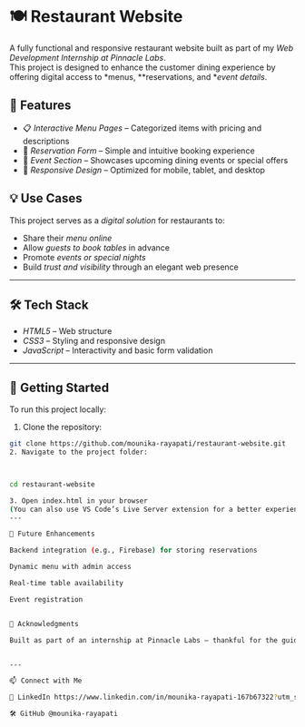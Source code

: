 # 🍽 Restaurant Website

A fully functional and responsive restaurant website built as part of my *Web Development Internship at Pinnacle Labs*.  
This project is designed to enhance the customer dining experience by offering digital access to *menus, **reservations, and **event details*.

## 📌 Features

- 📋 *Interactive Menu Pages* – Categorized items with pricing and descriptions
- 📅 *Reservation Form* – Simple and intuitive booking experience
- 🎉 *Event Section* – Showcases upcoming dining events or special offers
- 📱 *Responsive Design* – Optimized for mobile, tablet, and desktop


## 💡 Use Cases

This project serves as a *digital solution* for restaurants to:
- Share their *menu online*
- Allow *guests to book tables* in advance
- Promote *events or special nights*
- Build *trust and visibility* through an elegant web presence

---

## 🛠 Tech Stack

- *HTML5* – Web structure
- *CSS3* – Styling and responsive design
- *JavaScript* – Interactivity and basic form validation

---

## 🚀 Getting Started

To run this project locally:

1. Clone the repository:
```bash
git clone https://github.com/mounika-rayapati/restaurant-website.git
2. Navigate to the project folder:



cd restaurant-website

3. Open index.html in your browser
(You can also use VS Code’s Live Server extension for a better experience)
---

📌 Future Enhancements

Backend integration (e.g., Firebase) for storing reservations

Dynamic menu with admin access

Real-time table availability

Event registration


🙌 Acknowledgments

Built as part of an internship at Pinnacle Labs – thankful for the guidance and opportunity to apply practical frontend skills to a real-world scenario.


---

📫 Connect with Me

💼 LinkedIn https://www.linkedin.com/in/mounika-rayapati-167b67322?utm_source=share&utm_campaign=share_via&utm_content=profile&utm_medium=android_app

🛠 GitHub @mounika-rayapati
